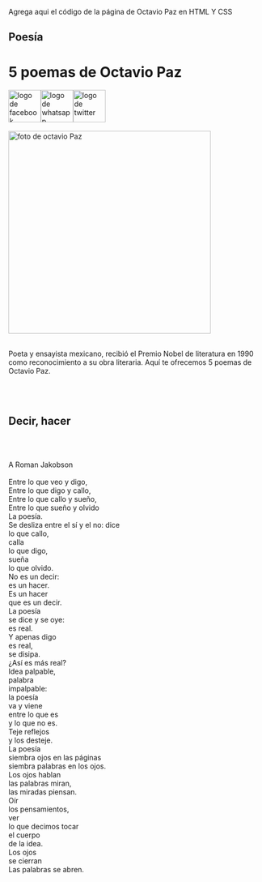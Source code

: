 Agrega aqui el código de la página de Octavio Paz en HTML Y CSS


<i class="fas fa-html5    "></i>
<h2>Poesía</h2>
<h1>5 poemas de Octavio Paz</h1>
<img src="facebook.png" width="64px" alt="logo de facebook"><img src="whatsapp.png" width="64px" alt="logo de whatsapp"><img src="twitter.png" width="64px" alt="logo de twitter">
<br>
<br>
<img src="octavio-paz.jpg" width="400px" alt="foto de octavio Paz">
<br>
<br>
<p>Poeta y ensayista mexicano, recibió el Premio Nobel de literatura en 1990 como reconocimiento a su obra literaria. Aquí te ofrecemos 5 poemas de Octavio Paz.</p>
<br>
<br>
<h2><b>Decir, hacer</b></h2>
<br><br>
<p>A Roman Jakobson <br>
<br>
    Entre lo que veo y digo, <br>
    Entre lo que digo y callo, <br>
    Entre lo que callo y sueño, <br>
    Entre lo que sueño y olvido <br>
    La poesía. <br>
    Se desliza entre el sí y el no:
    dice <br>
    lo que callo, <br>
    calla <br>
    lo que digo, <br>
    sueña <br>
    lo que olvido. <br>
    No es un decir: <br>
    es un hacer. <br>
    Es un hacer <br>
    que es un decir. <br>
    La poesía <br>
    se dice y se oye: <br>
    es real. <br>
    Y apenas digo <br>
    es real, <br>
    se disipa. <br>
    ¿Así es más real? <br>
    Idea palpable, <br>
    palabra <br>
    impalpable: <br>
    la poesía <br>
    va y viene <br>
    entre lo que es <br>
    y lo que no es. <br>
    Teje reflejos <br>
    y los desteje. <br>
    La poesía <br>
    siembra ojos en las páginas <br>
    siembra palabras en los ojos. <br>
    Los ojos hablan <br>
    las palabras miran, <br>
    las miradas piensan. <br>
    Oír <br>
    los pensamientos, <br>
    ver <br>
    lo que decimos
    tocar <br>
    el cuerpo <br>
    de la idea. <br>
    Los ojos <br>
    se cierran <br>
    Las palabras se abren.</p> <br>
